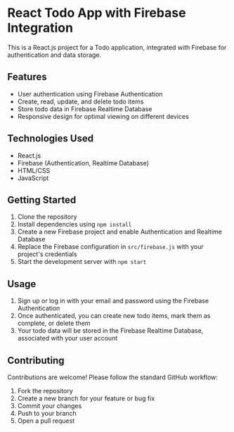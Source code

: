  # React Todo App with Firebase Integration

This is a React.js project for a Todo application, integrated with Firebase for authentication and data storage.

## Features

- User authentication using Firebase Authentication
- Create, read, update, and delete todo items
- Store todo data in Firebase Realtime Database
- Responsive design for optimal viewing on different devices

## Technologies Used

- React.js
- Firebase (Authentication, Realtime Database)
- HTML/CSS
- JavaScript

## Getting Started

1. Clone the repository
2. Install dependencies using `npm install`
3. Create a new Firebase project and enable Authentication and Realtime Database
4. Replace the Firebase configuration in `src/firebase.js` with your project's credentials
5. Start the development server with `npm start`

## Usage

1. Sign up or log in with your email and password using the Firebase Authentication
2. Once authenticated, you can create new todo items, mark them as complete, or delete them
3. Your todo data will be stored in the Firebase Realtime Database, associated with your user account

## Contributing

Contributions are welcome! Please follow the standard GitHub workflow:

1. Fork the repository
2. Create a new branch for your feature or bug fix
3. Commit your changes
4. Push to your branch
5. Open a pull request

